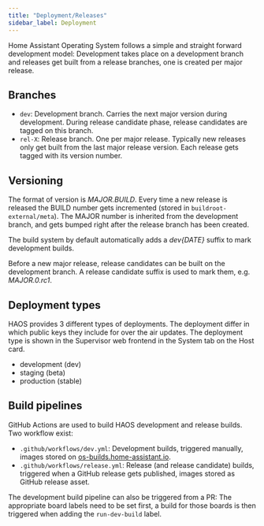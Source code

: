 ```yaml
---
title: "Deployment/Releases"
sidebar_label: Deployment
---
```


Home Assistant Operating System follows a simple and straight forward development model: Development takes place on a development branch and releases get built from a release branches, one is created per major release.

## Branches

- `dev`: Development branch. Carries the next major version during development. During release candidate phase, release candidates are tagged on this branch.
- `rel-X`: Release branch. One per major release. Typically new releases only get built from the last major release version. Each release gets tagged with its version number.

## Versioning

The format of version is *MAJOR.BUILD*. Every time a new release is released the BUILD number gets incremented (stored in `buildroot-external/meta`). The MAJOR number is inherited from the development branch, and gets bumped right after the release branch has been created.

The build system by default automatically adds a *dev{DATE}* suffix to mark development builds.

Before a new major release, release candidates can be built on the development branch. A release candidate suffix is used to mark them, e.g. *MAJOR.0.rc1*.

## Deployment types

HAOS provides 3 different types of deployments. The deployment differ in which public keys they include for over the air updates. The deployment type is shown in the Supervisor web frontend in the System tab on the Host card.

- development (dev)
- staging (beta)
- production (stable)

## Build pipelines

GitHub Actions are used to build HAOS development and release builds. Two workflow exist:

- `.github/workflows/dev.yml`: Development builds, triggered manually, images stored on [os-builds.home-assistant.io](https://os-builds.home-assistant.io/).
- `.github/workflows/release.yml`: Release (and release candidate) builds, triggered when a GitHub release gets published, images stored as GitHub release asset.

The development build pipeline can also be triggered from a PR: The appropriate board labels need to be set first, a build for those boards is then triggered when adding the `run-dev-build` label.
